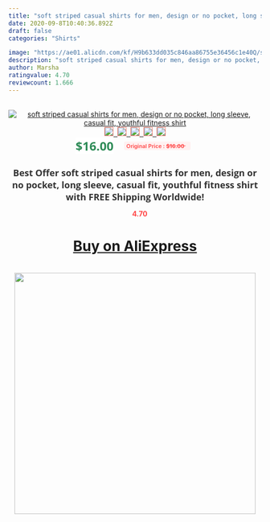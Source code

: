 ```yaml
---
title: "soft striped casual shirts for men, design or no pocket, long sleeve, casual fit, youthful fitness shirt"
date: 2020-09-8T10:40:36.892Z
draft: false
categories: "Shirts"

image: "https://ae01.alicdn.com/kf/H9b633dd035c846aa86755e36456c1e40Q/soft-striped-casual-shirts-for-men-design-or-no-pocket-long-sleeve-casual-fit-youthful-fitness.jpg"
description: "soft striped casual shirts for men, design or no pocket, long sleeve, casual fit, youthful fitness shirt"
author: Marsha
ratingvalue: 4.70
reviewcount: 1.666
---
```

<br>
<div style="text-align: center;">
<a href="https://s.click.aliexpress.com/e/_At4LI5" target="_blank" rel="nofollow noopener noreferrer"><img alt="soft striped casual shirts for men, design or no pocket, long sleeve, casual fit, youthful fitness shirt" class="magnifier-image" src="https://ae01.alicdn.com/kf/H9b633dd035c846aa86755e36456c1e40Q/soft-striped-casual-shirts-for-men-design-or-no-pocket-long-sleeve-casual-fit-youthful-fitness.jpg_640x640.jpg">
<br>
<img style="border:1px solid salmon" src="https://ae01.alicdn.com/kf/H9b633dd035c846aa86755e36456c1e40Q/soft-striped-casual-shirts-for-men-design-or-no-pocket-long-sleeve-casual-fit-youthful-fitness.jpg_120x120.jpg">&nbsp;&nbsp;<img style="border:1px solid salmon" src="https://ae01.alicdn.com/kf/Hdc30e036ab9744829fe11fe3d149ba225/soft-striped-casual-shirts-for-men-design-or-no-pocket-long-sleeve-casual-fit-youthful-fitness.jpg_120x120.jpg">&nbsp;&nbsp;<img style="border:1px solid salmon" src="https://ae01.alicdn.com/kf/He9feb78a2d304c76b2159ffa8a3341a2O/soft-striped-casual-shirts-for-men-design-or-no-pocket-long-sleeve-casual-fit-youthful-fitness.jpg_120x120.jpg">&nbsp;&nbsp;<img style="border:1px solid salmon" src="https://ae01.alicdn.com/kf/H05be764f1225462db160f6f1a96f9ffak/soft-striped-casual-shirts-for-men-design-or-no-pocket-long-sleeve-casual-fit-youthful-fitness.jpg_120x120.jpg">&nbsp;&nbsp;<img style="border:1px solid salmon" src="https://ae01.alicdn.com/kf/H726e1e4528af466d8d9349957fdd3a434/soft-striped-casual-shirts-for-men-design-or-no-pocket-long-sleeve-casual-fit-youthful-fitness.jpg_120x120.jpg"></a></div><br0>
<div style="text-align: center;"><span style="background-color: white; border: 0px; box-sizing: border-box; color: seagreen; display: inline-block; font-family: &quot;open sans&quot; , &quot;arial&quot; , &quot;helvetica&quot; , sans-serif , &quot;heiti&quot;; font-size: 24px; font-stretch: inherit; font-weight: 700; line-height: inherit; margin: 0px 10px 0px 0px; padding: 0px; vertical-align: middle;">$16.00 </span>
<span style="background: rgb(255 , 241 , 241); border-radius: 3px; border: 0px; box-sizing: border-box; color: #ff4747; display: inline-block; font-family: inherit; font-size: 12px; font-stretch: inherit; font-style: inherit; font-variant: inherit; font-weight: 600; line-height: inherit; margin: 0px; padding: 2px 5px; transform: scale(0.9); vertical-align: middle;">Original Price : <b style="text-decoration: line-through;">$16.00 </b> &nbsp;&nbsp;</span></div>
<h1 style="color: #333333; display: inline-block; font-family: &quot;open sans&quot; , &quot;arial&quot; , &quot;helvetica&quot; , sans-serif , &quot;heiti&quot;; font-size: 18px; font-stretch: inherit; font-weight: 700; text-align: center;">Best Offer soft striped casual shirts for men, design or no pocket, long sleeve, casual fit, youthful fitness shirt with FREE Shipping Worldwide!</h1>
<div style="color: #ff4747; text-align: center;">
<img src="https://4.bp.blogspot.com/-M0ZcTcb-5uY/XleCXlxnR4I/AAAAAAAAAEc/OrjgMkXV1oMQFaCRZj5HQwOCBcu3w1FegCPcBGAYYCw/s1600/star.png" style="height: 15px;">&nbsp;<b>4.70</b></div>
<div class="button_cont" align="center"><a class="buynow_a" href="https://s.click.aliexpress.com/e/_At4LI5" target="_blank" rel="nofollow noopener noreferrer"><H1>Buy on AliExpress</H1></a></div><br>
<div class="separator" style="clear: both; text-align: center;">
<img src="https://lh3.googleusercontent.com/-pTy5HemUv9M/XlePHvY0dAI/AAAAAAAAAE4/0nX5iRUoIWY8eMW9Dpxeirr157OZliDIgCLcBGAsYHQ/s1600/badge.gif" width="480">
</div>
